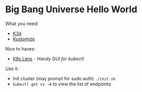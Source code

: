 # Big Bang Universe Hello World

What you need:
- [K3d](https://github.com/rancher/k3d)
- [Kustomize](https://kubernetes-sigs.github.io/kustomize/installation/)

Nice to haves:
- [K8s Lens](https://k8slens.dev/) - _Handy GUI for kubectl_

Use it:
- Init cluster (may prompt for sudo auth) `./init.sh`
- `kubectl get vs -A` to view the list of endpoints
